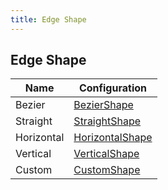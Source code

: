 ```yaml
---
title: Edge Shape
---
```


## Edge Shape

| Name       | Configuration                            |
|------------|------------------------------------------|
| Bezier     | <a href="bezier">BezierShape</a>         |
| Straight   | <a href="straight">StraightShape</a>     |
| Horizontal | <a href="horizontal">HorizontalShape</a> |
| Vertical   | <a href="vertical">VerticalShape</a>     |
| Custom     | <a href="custom">CustomShape</a>         |

